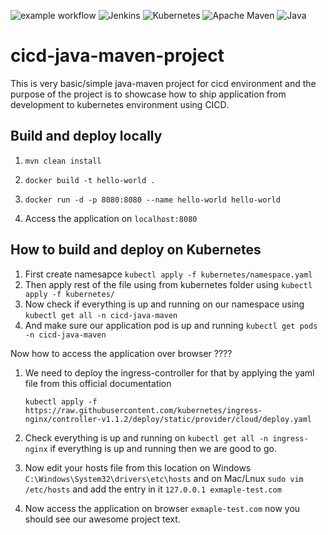 ![example workflow](https://github.com/DashrathMundkar/cicd-java-maven-project/actions/workflows/maven.yml/badge.svg) ![Jenkins](https://img.shields.io/badge/jenkins-%232C5263.svg?style=for-the-badge&logo=jenkins&logoColor=purple) ![Kubernetes](https://img.shields.io/badge/kubernetes-%23326ce5.svg?style=for-the-badge&logo=kubernetes&logoColor=white) ![Apache Maven](https://img.shields.io/badge/Apache%20Maven-C71A36?style=for-the-badge&logo=Apache%20Maven&logoColor=white) ![Java](https://img.shields.io/badge/java-%23ED8B00.svg?style=for-the-badge&logo=java&logoColor=white) 

# cicd-java-maven-project
This is very basic/simple java-maven project for cicd environment and the purpose of the project is to showcase how to ship application from development to kubernetes environment using CICD.

## Build and deploy locally 

1. ```mvn clean install```


3. ```docker build -t hello-world .```


4. ```docker run -d -p 8080:8080 --name hello-world hello-world```


5. Access the application on ```localhost:8080```


## How to build and deploy on Kubernetes 

1.  First create namesapce ```kubectl apply -f kubernetes/namespace.yaml```
2.  Then apply rest of the file using from kubernetes folder using ```kubectl apply -f kubernetes/```
3.  Now check if everything is up and running on our namespace using ```kubectl get all -n cicd-java-maven```
4.  And make sure our application pod is up and running ```kubectl get pods -n cicd-java-maven```

Now how to access the application over browser ????

1. We need to deploy the ingress-controller for that by applying the yaml file from this official documentation 
 
    ```kubectl apply -f https://raw.githubusercontent.com/kubernetes/ingress-nginx/controller-v1.1.2/deploy/static/provider/cloud/deploy.yaml```
    
2. Check everything is up and running on ```kubectl get all -n ingress-nginx``` if everything is up and running then we are good to go.

3. Now edit your hosts file from this location on Windows ```C:\Windows\System32\drivers\etc\hosts``` and on Mac/Lnux ```sudo vim /etc/hosts``` and add the entry in it ```127.0.0.1 exmaple-test.com```

4. Now access the application on browser ```exmaple-test.com``` now you should see our awesome project text.
